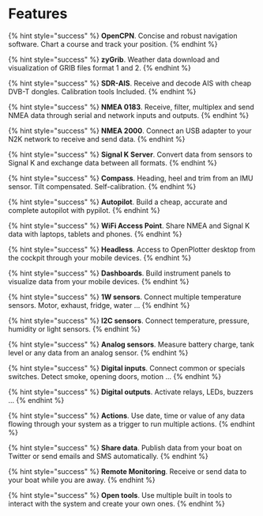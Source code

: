 # Features

{% hint style="success" %}
**OpenCPN**. Concise and robust navigation software. Chart a course and track your position.
{% endhint %}

{% hint style="success" %}
**zyGrib**. Weather data download and visualization of GRIB files format 1 and 2.
{% endhint %}

{% hint style="success" %}
**SDR-AIS**. Receive and decode AIS with cheap DVB-T dongles. Calibration tools Included.
{% endhint %}

{% hint style="success" %}
**NMEA 0183**. Receive, filter, multiplex and send NMEA data through serial and network inputs and outputs.
{% endhint %}

{% hint style="success" %}
**NMEA 2000**. Connect an USB adapter to your N2K network to receive and send data.
{% endhint %}

{% hint style="success" %}
**Signal K Server**. Convert data from sensors to Signal K and exchange data between all formats.
{% endhint %}

{% hint style="success" %}
**Compass**. Heading, heel and trim from an IMU sensor. Tilt compensated. Self-calibration.
{% endhint %}

{% hint style="success" %}
**Autopilot**. Build a cheap, accurate and complete autopilot with pypilot.
{% endhint %}

{% hint style="success" %}
**WiFi Access Point**. Share NMEA and Signal K data with laptops, tablets and phones.
{% endhint %}

{% hint style="success" %}
**Headless**. Access to OpenPlotter desktop from the cockpit through your mobile devices.
{% endhint %}

{% hint style="success" %}
**Dashboards**. Build instrument panels to visualize data from your mobile devices.
{% endhint %}

{% hint style="success" %}
**1W sensors**. Connect multiple temperature sensors. Motor, exhaust, fridge, water ...
{% endhint %}

{% hint style="success" %}
**I2C sensors**. Connect temperature, pressure, humidity or light sensors.
{% endhint %}

{% hint style="success" %}
**Analog sensors**. Measure battery charge, tank level or any data from an analog sensor.
{% endhint %}

{% hint style="success" %}
**Digital inputs**. Connect common or specials switches. Detect smoke, opening doors, motion ...
{% endhint %}

{% hint style="success" %}
**Digital outputs**. Activate relays, LEDs, buzzers ...
{% endhint %}

{% hint style="success" %}
**Actions**. Use date, time or value of any data flowing through your system as a trigger to run multiple actions.
{% endhint %}

{% hint style="success" %}
**Share data**. Publish data from your boat on Twitter or send emails and SMS automatically.
{% endhint %}

{% hint style="success" %}
**Remote Monitoring**. Receive or send data to your boat while you are away.
{% endhint %}

{% hint style="success" %}
**Open tools**. Use multiple built in tools to interact with the system and create your own ones.
{% endhint %}

